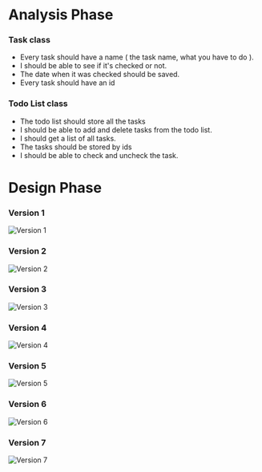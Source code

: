 # Analysis Phase

### Task class
* Every task should have a name ( the task name, what you have to do ). 
* I should be able to see if it's checked or not. 
* The date when it was checked should be saved. 
* Every task should have an id

### Todo List class

* The todo list should store all the tasks 
* I should be able to add and delete tasks from the todo list. 
* I should get a list of all tasks. 
* The tasks should be stored by ids
* I should be able to check and uncheck the task. 

# Design Phase

### Version 1

![Version 1](/documentation_screenshots/DesignPhase_Version_1.PNG)

### Version 2

![Version 2](/documentation_screenshots/DesignPhase_Version_2.PNG)

### Version 3

![Version 3](/documentation_screenshots/DesignPhase_Version_3.PNG)

### Version 4

![Version 4](/documentation_screenshots/DesignPhase_Version_4.PNG)

### Version 5

![Version 5](/documentation_screenshots/DesignPhase_Version_5.PNG)

### Version 6

![Version 6](/documentation_screenshots/DesignPhase_Version_6.PNG)

### Version 7

![Version 7](/documentation_screenshots/DesignPhase_Version_7.PNG)